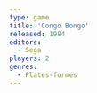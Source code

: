 ```yaml
---
type: game
title: 'Congo Bongo'
released: 1984
editors: 
  - Sega
players: 2
genres:
  - Plates-formes
---
```

